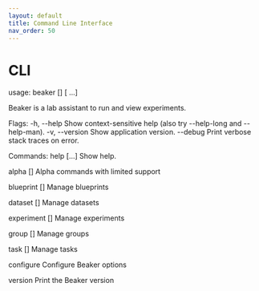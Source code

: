 ```yaml
---
layout: default
title: Command Line Interface
nav_order: 50
---
```


# CLI

usage: beaker [<flags>] <command> [<args> ...]

Beaker is a lab assistant to run and view experiments.

Flags:
  -h, --help     Show context-sensitive help (also try --help-long and
                 --help-man).
  -v, --version  Show application version.
      --debug    Print verbose stack traces on error.

Commands:
  help [<command>...]
    Show help.

  alpha [<flags>]
    Alpha commands with limited support

  blueprint [<flags>]
    Manage blueprints

  dataset [<flags>]
    Manage datasets

  experiment [<flags>]
    Manage experiments

  group [<flags>]
    Manage groups

  task [<flags>]
    Manage tasks

  configure
    Configure Beaker options

  version
    Print the Beaker version
